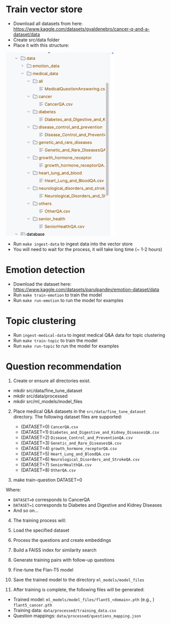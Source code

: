 # Train vector store

- Download all datasets from here: https://www.kaggle.com/datasets/gvaldenebro/cancer-q-and-a-dataset/data
- Create src/data folder
- Place it with this structure: 

![img.png](img.png)

- Run `make ingest-data` to ingest data into the vector store
- You will need to wait for the process, it will take long time (~ 1-2 hours)

# Emotion detection

- Download the dataset here: https://www.kaggle.com/datasets/parulpandey/emotion-dataset/data
- Run `make train-emotion` to train the model
- Run `make run-emotion` to run the model for examples

# Topic clustering

- Run `ingest-medical-data` to ingest medical Q&A data for topic clustering
- Run `make train-topic` to train the model
- Run `make run-topic` to run the model for examples

# Question recommendation
1. Create or ensure all directories exist.
- mkdir src/data/fine_tune_dataset
- mkdir src/data/processed
- mkdir src/ml_models/model_files

2. Place medical Q&A datasets in the `src/data/fine_tune_dataset` directory. The following dataset files are supported:
    - (DATASET=0) `CancerQA.csv`
    - (DATASET=1) `Diabetes_and_Digestive_and_Kidney_DiseasesQA.csv`
    - (DATASET=2) `Disease_Control_and_PreventionQA.csv`
    - (DATASET=3) `Genetic_and_Rare_DiseasesQA.csv`
    - (DATASET=4) `growth_hormone_receptorQA.csv`
    - (DATASET=5) `Heart_Lung_and_BloodQA.csv`
    - (DATASET=6) `Neurological_Disorders_and_StrokeQA.csv`
    - (DATASET=7) `SeniorHealthQA.csv`
    - (DATASET=8) `OtherQA.csv`

3. make train-question DATASET=0

Where:
- `DATASET=0` corresponds to CancerQA
- `DATASET=1` corresponds to Diabetes and Digestive and Kidney Diseases
- And so on...

4. The training process will:
1. Load the specified dataset
2. Process the questions and create embeddings
3. Build a FAISS index for similarity search
4. Generate training pairs with follow-up questions
5. Fine-tune the Flan-T5 model
6. Save the trained model to the directory `ml_models/model_files`

5. After training is complete, the following files will be generated:
- Trained model: `ml_models/model_files/flant5_<domain>.pth` (e.g., ) `flant5_cancer.pth`
- Training data: `data/processed/training_data.csv`
- Question mappings: `data/processed/questions_mapping.json`
